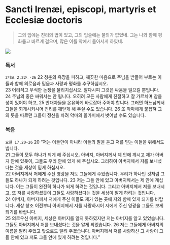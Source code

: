 # Sancti Irenæi, episcopi, martyris et Ecclesiæ doctoris

> 그의 입에는 진리의 법이 있고, 그의 입술에는 불의가 없었네. 그는 나와 함께 평화롭고 바르게 걸으며, 많은 이를 악에서 돌아서게 하였네.

![](http://www.christianunity.va/content/dam/unitacristiani/Images/2022/Gennaio/Sant_Ireneo/Irenaeus.jpeg/_jcr_content/renditions/cq5dam.web.1280.1280.jpeg)


### 독서

`2티모 2,22ㄴ-26` 22	청춘의 욕망을 피하고, 깨끗한 마음으로 주님을 받들어 부르는 이들과 함께 의로움과 믿음과 사랑과 평화를 추구하십시오.  
23	어리석고 무식한 논쟁을 물리치십시오. 알다시피 그것은 싸움을 일으킬 뿐입니다.  
24	주님의 종은 싸워서는 안 됩니다. 오히려 모든 사람에게 친절하고 잘 가르치며 참을성이 있어야 하고, 25	반대자들을 온유하게 바로잡아 주어야 합니다. 그러면 하느님께서 그들을 회개시키시어 진리를 깨닫게 해 주실 수도 있습니다. 26	또 악마에게 붙잡혀 그의 뜻을 따르던 그들이 정신을 차려 악마의 올가미에서 벗어날 수도 있습니다.


### 복음
`요한 17,20-26` 20	“저는 이들만이 아니라 이들의 말을 듣고 저를 믿는 이들을 위해서도 빕니다.  
21	그들이 모두 하나가 되게 해 주십시오. 아버지, 아버지께서 제 안에 계시고 제가 아버지 안에 있듯이, 그들도 우리 안에 있게 해 주십시오. 그리하여 아버지께서 저를 보내셨다는 것을 세상이 믿게 하십시오.  
22	아버지께서 저에게 주신 영광을 저도 그들에게 주었습니다. 우리가 하나인 것처럼 그들도 하나가 되게 하려는 것입니다. 23	저는 그들 안에 있고 아버지께서는 제 안에 계십니다. 이는 그들이 완전히 하나가 되게 하려는 것입니다. 그리고 아버지께서 저를 보내시고, 또 저를 사랑하셨듯이 그들도 사랑하셨다는 것을 세상이 알게 하려는 것입니다.  
24	아버지, 아버지께서 저에게 주신 이들도 제가 있는 곳에 저와 함께 있게 되기를 바랍니다. 세상 창조 이전부터 아버지께서 저를 사랑하시어 저에게 주신 영광을 그들도 보게 되기를 바랍니다.  
25	의로우신 아버지, 세상은 아버지를 알지 못하였지만 저는 아버지를 알고 있었습니다. 그들도 아버지께서 저를 보내셨다는 것을 알게 되었습니다. 26	저는 그들에게 아버지의 이름을 알려 주었고 앞으로도 알려 주겠습니다. 아버지께서 저를 사랑하신 그 사랑이 그들 안에 있고 저도 그들 안에 있게 하려는 것입니다.”
